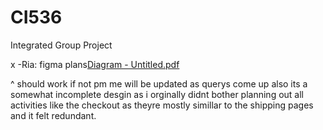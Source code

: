 # CI536
Integrated Group Project 

x -Ria:
figma plans[Diagram - Untitled.pdf](https://github.com/ucmt10/CI536/files/11069981/Diagram.-.Untitled.pdf)

^ should work if not pm me will be updated as querys come up
also its a somewhat incomplete desgin as i orginally didnt bother planning out all activities like the checkout as theyre mostly simillar to the shipping pages and it felt redundant.
